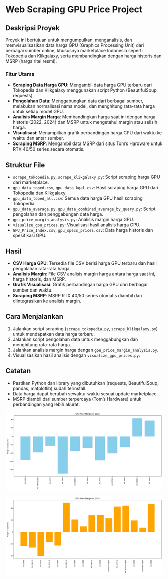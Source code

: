 # Web Scraping GPU Price Project

## Deskripsi Proyek
Proyek ini bertujuan untuk mengumpulkan, menganalisis, dan memvisualisasikan data harga GPU (Graphics Processing Unit) dari berbagai sumber online, khususnya marketplace Indonesia seperti Tokopedia dan Klikgalaxy, serta membandingkan dengan harga historis dan MSRP (harga ritel resmi).

### Fitur Utama
- **Scraping Data Harga GPU**: Mengambil data harga GPU terbaru dari Tokopedia dan Klikgalaxy menggunakan script Python (BeautifulSoup, requests).
- **Pengolahan Data**: Menggabungkan data dari berbagai sumber, melakukan normalisasi nama model, dan menghitung rata-rata harga untuk setiap model GPU.
- **Analisis Margin Harga**: Membandingkan harga saat ini dengan harga historis (2022, 2024) dan MSRP untuk mengetahui margin atau selisih harga.
- **Visualisasi**: Menampilkan grafik perbandingan harga GPU dari waktu ke waktu dan antar sumber.
- **Scraping MSRP**: Mengambil data MSRP dari situs Tom’s Hardware untuk RTX 40/50 series secara otomatis.

## Struktur File
- `scrape_tokopedia.py`, `scrape_klikgalaxy.py`: Script scraping harga GPU dari marketplace.
- `gpu_data_toped.csv`, `gpu_data_kgal.csv`: Hasil scraping harga GPU dari Tokopedia dan Klikgalaxy.
- `gpu_data_toped_all.csv`: Semua data harga GPU hasil scraping Tokopedia.
- `gpu_data_average.py`, `gpu_data_combined_average_by_query.py`: Script pengolahan dan penggabungan data harga.
- `gpu_price_margin_analysis.py`: Analisis margin harga GPU.
- `visualize_gpu_prices.py`: Visualisasi hasil analisis harga GPU.
- `GPU_Price_Index.csv`, `gpu_specs_prices.csv`: Data harga historis dan spesifikasi GPU.

## Hasil
- **CSV Harga GPU**: Tersedia file CSV berisi harga GPU terbaru dan hasil pengolahan rata-rata harga.
- **Analisis Margin**: File CSV analisis margin harga antara harga saat ini, harga historis, dan MSRP.
- **Grafik Visualisasi**: Grafik perbandingan harga GPU dari berbagai sumber dan waktu.
- **Scraping MSRP**: MSRP RTX 40/50 series otomatis diambil dan diintegrasikan ke analisis margin.

## Cara Menjalankan
1. Jalankan script scraping (`scrape_tokopedia.py`, `scrape_klikgalaxy.py`) untuk mendapatkan data harga terbaru.
2. Jalankan script pengolahan data untuk menggabungkan dan menghitung rata-rata harga.
3. Jalankan analisis margin harga dengan `gpu_price_margin_analysis.py`.
4. Visualisasikan hasil analisis dengan `visualize_gpu_prices.py`.

## Catatan
- Pastikan Python dan library yang dibutuhkan (requests, BeautifulSoup, pandas, matplotlib) sudah terinstall.
- Data harga dapat berubah sewaktu-waktu sesuai update marketplace.
- MSRP diambil dari sumber terpercaya (Tom’s Hardware) untuk perbandingan yang lebih akurat.

![Margin vs 2022](gpu_margin_vs_2022.png)

![Margin vs 2024](gpu_margin_vs_2024.png)


